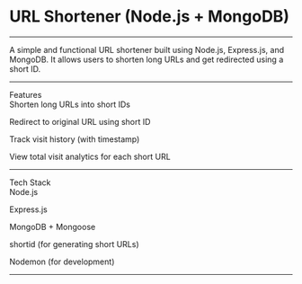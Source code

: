 
# URL Shortener (Node.js + MongoDB)
<hr>
A simple and functional URL shortener built using Node.js, Express.js, and MongoDB. It allows users to shorten long URLs and get redirected using a short ID.
<br>
<hr>
Features<br>
Shorten long URLs into short IDs<br>

Redirect to original URL using short ID<br>

Track visit history (with timestamp)<br>

View total visit analytics for each short URL<br>
<hr>
 Tech Stack<br>
Node.js<br>

Express.js<br>

MongoDB + Mongoose<br>

shortid (for generating short URLs)<br>

Nodemon (for development)<br>
<hr>
